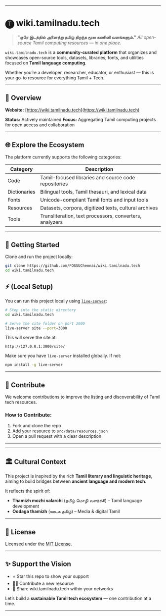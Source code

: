 
---

# 🅣 wiki.tamilnadu.tech

> **"ஒரே இடத்தில் அனைத்து தமிழ் திறந்த மூல கணினி வளங்களும்."**
> *All open-source Tamil computing resources — in one place.*

`wiki.tamilnadu.tech` is a **community-curated platform** that organizes and showcases open-source tools, datasets, libraries, fonts, and utilities focused on **Tamil language computing**.

Whether you’re a developer, researcher, educator, or enthusiast — this is your go-to resource for everything Tamil + Tech.

---

## 🧭 Overview

**Website:** [https://wiki.tamilnadu.tech](https://wiki.tamilnadu.tech)

**Status:** Actively maintained
**Focus:** Aggregating Tamil computing projects for open access and collaboration

---

## 🌐 Explore the Ecosystem

The platform currently supports the following categories:

| Category      | Description                                               |
| ------------- | --------------------------------------------------------- |
| Code          | Tamil-focused libraries and source code repositories      |
| Dictionaries  | Bilingual tools, Tamil thesauri, and lexical data         |
| Fonts         | Unicode-compliant Tamil fonts and input tools             |
| Resources     | Datasets, corpora, digitized texts, cultural archives     |
| Tools         | Transliteration, text processors, converters, analyzers  |
---

## 🚀 Getting Started

Clone and run the project locally:

```bash
git clone https://github.com/FOSSUChennai/wiki.tamilnadu.tech
cd wiki.tamilnadu.tech
```

## ⚡ (Local Setup)

You can run this project locally using [`live-server`](https://www.npmjs.com/package/live-server):

```bash
# Step into the static directory
cd wiki.tamilnadu.tech

# Serve the site folder on port 3000
live-server site --port=3000
````

This will serve the site at:

```
http://127.0.0.1:3000/site/
```

Make sure you have `live-server` installed globally. If not:

```bash
npm install -g live-server
```


---

## 🤝 Contribute

We welcome contributions to improve the listing and discoverability of Tamil tech resources.

### How to Contribute:

1. Fork and clone the repo
2. Add your resource to `src/data/resources.json`
3. Open a pull request with a clear description


---
---

## 🏛 Cultural Context

This project is inspired by the rich **Tamil literary and linguistic heritage**, aiming to build bridges between **ancient language and modern tech**.

It reflects the spirit of:

* **Thamizh mozhi valarchi** (தமிழ் மொழி வளர்ச்சி) – Tamil language development
* **Oodaga thamizh** (ஊடக தமிழ்) – Media & digital Tamil

---

## 📜 License

Licensed under the [MIT License](LICENSE).

---

## ✨ Support the Vision

* ⭐ Star this repo to show your support
* 🧑‍💻 Contribute a new resource
* 📢 Share wiki.tamilnadu.tech within your networks

Let’s build a **sustainable Tamil tech ecosystem** — one contribution at a time.

---


